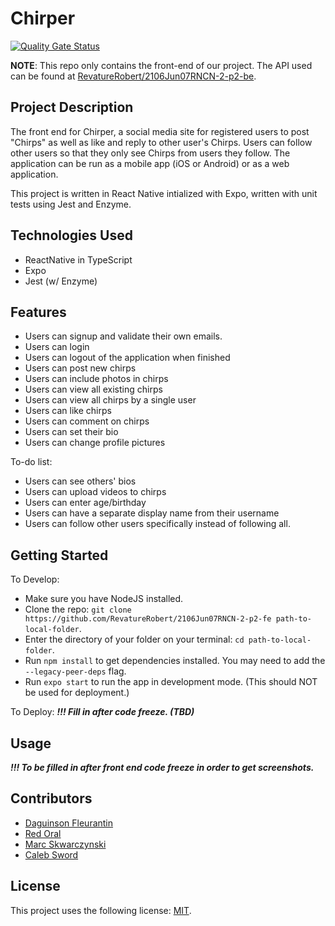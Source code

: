 # Chirper 

[![Quality Gate Status](https://sonarcloud.io/api/project_badges/measure?project=RevatureRobert_2106Jun07RNCN-2-p2-fe&metric=alert_status)](https://sonarcloud.io/dashboard?id=RevatureRobert_2106Jun07RNCN-2-p2-fe)

**NOTE**: This repo only contains the front-end of our project. The API used can be found at [RevatureRobert/2106Jun07RNCN-2-p2-be](https://github.com/RevatureRobert/2106Jun07RNCN-2-p2-be).

## Project Description

The front end for Chirper, a social media site for registered users to post "Chirps" as well as like and reply to other user's Chirps. Users can follow other users so that they only see Chirps from users they follow. The application can be run as a mobile app (iOS or Android) or as a web application.

This project is written in React Native intialized with Expo, written with unit tests using Jest and Enzyme.

## Technologies Used

- ReactNative in TypeScript
- Expo
- Jest (w/ Enzyme)

## Features

- Users can signup and validate their own emails.
- Users can login
- Users can logout of the application when finished
- Users can post new chirps
- Users can include photos in chirps
- Users can view all existing chirps
- Users can view all chirps by a single user
- Users can like chirps
- Users can comment on chirps
- Users can set their bio
- Users can change profile pictures

To-do list:

- Users can see others' bios
- Users can upload videos to chirps
- Users can enter age/birthday
- Users can have a separate display name from their username
- Users can follow other users specifically instead of following all.

## Getting Started

To Develop:

- Make sure you have NodeJS installed.
- Clone the repo: `git clone https://github.com/RevatureRobert/2106Jun07RNCN-2-p2-fe path-to-local-folder`.
- Enter the directory of your folder on your terminal: `cd path-to-local-folder`.
- Run `npm install` to get dependencies installed.
  You may need to add the `--legacy-peer-deps` flag.
- Run `expo start` to run the app in development mode. (This should NOT be used for deployment.)

To Deploy: **_!!! Fill in after code freeze. (TBD)_**

## Usage

**_!!! To be filled in after front end code freeze in order to get screenshots._**

## Contributors

- [Daguinson Fleurantin](https://github.com/dague00)
- [Red Oral](https://github.com/redoral)
- [Marc Skwarczynski](https://github.com/marcski55)
- [Caleb Sword](https://github.com/calebmsword)

## License

This project uses the following license: [MIT](https://github.com/dague00/chirp-react/blob/7393fbcd4c13a442eb6f197e7069fc5948fbcbbd/LICENSE).
